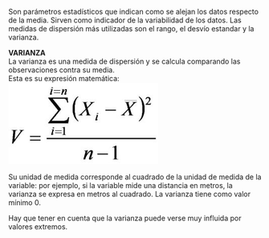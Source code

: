 Son parámetros estadísticos que indican como se alejan los datos respecto de la media. Sirven como indicador de la variabilidad de los datos. Las medidas de dispersión más utilizadas son el rango, el desvío estandar y la varianza.

**VARIANZA**<br>
La varianza es una medida de dispersión y se calcula comparando las observaciones contra su media.<br>
Esta es su expresión matemática:<br>
<img src="https://raw.githubusercontent.com/dh-mumuki/mumuki-guia-text-estadistica-1-estadistica-descriptiva/master/assets/varianza_1541112844708.jpg" alt="varianza_1541112844708.jpg" width="auto" height="auto">
<br>

Su unidad de medida corresponde al cuadrado de la unidad de medida de la variable: por ejemplo, si la variable mide una distancia en metros, la varianza se expresa en metros al cuadrado. La varianza tiene como valor mínimo 0.<br>

Hay que tener en cuenta que la varianza puede verse muy influida por valores extremos.
<br>
